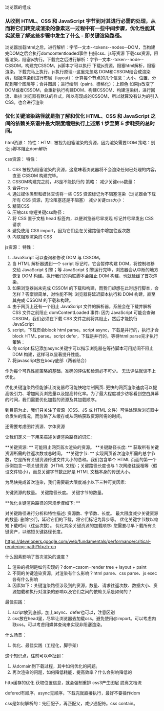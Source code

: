 <!--
 * @description: 
 * @author: xiangrong.liu
 * @Date: 2021-06-01 15:12:40
 * @LastEditors: xiangrong.liu
 * @LastEditTime: 2021-06-02 17:48:17
-->

浏览器的组成

### 从收到 HTML、CSS 和 JavaScript 字节到对其进行必需的处理，从而将它们转变成渲染的像素这一过程中有一些中间步骤，优化性能其实就是了解这些步骤中发生了什么 - 即关键渲染路径。

浏览器加载html之后，进行解析：字节--文本--tokens--nodes--DOM，当构建完DOM之后会执行domcontentloaded事件
扫描css、js等资源
下载css资源，阻塞渲染，阻塞js执行。下载完之后进行解析：字节--文本--token--node--CSSOM，构建完CSSOM，js脚本才可以执行
下载js资源，阻塞html解析，阻塞渲染，下载完马上执行，js执行原理--这里先忽略
DOM和CSSOM结合成渲染树，根据渲染树进行布局（layout）：计算每个节点的几个信息：大小、位置、分配到哪个图层等；合并图层；进行绘制（paint、栅格化）：上颜色
如果js改变了DOM或者CSSOM，会重新执行构建DOM、构建CSSOM、构建渲染树，进行回流、重排
浏览器有默认的样式，所以有现成的CSSOM，所以就算没有认为的引入CSS，也会进行渲染


### 优化关键渲染路径就是指了解和优化 HTML、CSS 和 JavaScript 之间的依赖关系谱并最大限度缩短执行上述第 1 步至第 5 步耗费的总时间。

html资源：
特性：HTML 被视为阻塞渲染的资源，因为渲染需要DOM
策略：别让js脚本阻止dom解析

css资源：
特性：
1. CSS 被视为阻塞渲染的资源，这意味着浏览器将不会渲染任何已处理的内容，直至 CSSOM 构建完毕。
2. CSSOM构建完之前，JS是不能执行的
策略：
减少关键css数量：
1. 合并css
2. 通过媒体类型和媒体查询将一些 CSS 资源标记为不阻塞渲染（浏览器会下载所有 CSS 资源，无论阻塞还是不阻塞）
减少关键css大小：
1. 精简CSS
2. 压缩css
缩短关键css路径：
1. 将 CSS 置于文档 head 标签内，以便浏览器尽早发现 <link> 标记并尽早发出 CSS 请求
2. 避免使用 CSS import，因为它们会在关键路径中增加往返次数
3. 内联阻塞渲染的 CSS
   
js资源：
特性：
1. JavaScript 可以查询和修改 DOM 与 CSSOM。
2. 当 HTML 解析器遇到一个 script 标记时，它会暂停构建 DOM，将控制权移交给 JavaScript 引擎；等 JavaScript 引擎运行完毕，浏览器会从中断的地方恢复 DOM 构建。执行我们的内联脚本会阻止 DOM 构建，也就延缓了首次渲染。
3. 如果浏览器尚未完成 CSSOM 的下载和构建，而我们却想在此时运行脚本，会怎样？答案很简单，对性能不利: 浏览器将延迟脚本执行和 DOM 构建，直至其完成 CSSOM 的下载和构建。
4. 由于网页上还有一个阻止 JavaScript 文件的解析器，系统会在下载并解析 CSS 文件之前阻止 domContentLoaded 事件: 因为 JavaScript 可能会查询 CSSOM，我们必须在下载 CSS 文件之前将其阻止，然后才能执行 JavaScript
5. script，下载页会block html parse。script async，下载是并行的，执行才会block HTML parse。script defer，下载是并行的，等待html parse完才执行
策略：
1. 向 script 标记添加async关键字可以指示浏览器在等待脚本可用期间不阻止 DOM 构建，这样可以显著提升性能。
2. 将javascript放在body底部（两者结合）

作为每个可靠性能策略的基础，准确的评估和检测必不可少。 无法评估就谈不上优化。

优化关键渲染路径能够让浏览器尽可能快地绘制网页: 更快的网页渲染速度可以提高吸引力、增加网页浏览量以及提高转化率。为了最大程度减少访客看到空白屏幕的时间，我们需要优化加载的资源及其加载顺序。


到目前为止，我们只关注了资源（CSS、JS 或 HTML 文件）可供处理后浏览器中会发生的情况，而忽略了从缓存或从网络获取资源所需的时间。

还需要考虑图片资源、字体资源

让我们定义一下用来描述关键渲染路径的词汇:

**关键资源: ** 可能阻止网页首次渲染的资源。
**关键路径长度: ** 获取所有关键资源所需的往返次数或总时间。
**关键字节: ** 实现网页首次渲染所需的总字节数，它是所有关键资源传送文件大小的总和。我们包含单个 HTML 页面的第一个示例包含一项关键资源（HTML 文档）；关键路径长度也与 1 次网络往返相等（假设文件较小），而总关键字节数正好是 HTML 文档本身的传送大小。

为尽快完成首次渲染，我们需要最大限度减小以下三种可变因素:

关键资源的数量。
关键路径长度。
关键字节的数量。

**优化关键渲染路径的常规步骤如下: **

对关键路径进行分析和特性描述: 资源数、字节数、长度。
最大限度减少关键资源的数量: 删除它们，延迟它们的下载，将它们标记为异步等。
优化关键字节数以缩短下载时间（往返次数）。
优化其余关键资源的加载顺序: 您需要尽早下载所有关键资产，以缩短关键路径长度。


https://developers.google.com/web/fundamentals/performance/critical-rendering-path?hl=zh-cn

什么因素影响了首次渲染的速度？
1. 渲染的机制是如何实现的？dom+cssom=render tree + layout + paint
2. 不同的关键渲染资源，对渲染有什么影响？html parse、css parse、js exec各有什么影响
2. 因素如下：关键渲染路径涉及到的资源，数量、请求往返次数、数据大小、资源加载和执行对渲染的影响以及它们之间的依赖关系是如何的？

最佳实践：
1. script放到底部，加上async、defer也可以，注意区别
2. css放在head里，尽早让浏览器去加载css。避免使用@import。可以考虑内联css。可以考虑用媒体查询来实现非阻塞渲染。

什么场景：
1. 优化、最佳实践（工程化，脚手架）

这个知识点，往前可以牵扯到：
1. 从domain到下载过程，其中如何优化的问题。
2. 再次渲染的问题，如何降低耗能，提高效率？什么会影响降低的

http缓存的优化
获取位置信息，就会强制重排
css3产生图层
脱离文档流

defered有顺序，async无顺序，下载完就直接执行，最好不要操作dom

css是如何解析的：先匹配子，再匹配父，减少通配符。css contain。